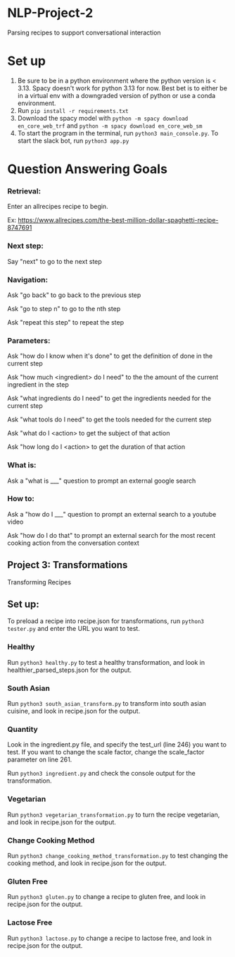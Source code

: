 # NLP-Project-2
Parsing recipes to support conversational interaction

# Set up
1. Be sure to be in a python environment where the python version is < 3.13. Spacy doesn't work for python 3.13 for now. Best bet is to either be in a virtual env with a downgraded version of python or use a conda environment.
2. Run ```pip install -r requirements.txt```
3. Download the spacy model with ```python -m spacy download en_core_web_trf``` and ```python -m spacy download en_core_web_sm```
4. To start the program in the terminal, run ```python3 main_console.py```. To start the slack bot, run ```python3 app.py```

# Question Answering Goals

### Retrieval:
Enter an allrecipes recipe to begin.

Ex: https://www.allrecipes.com/the-best-million-dollar-spaghetti-recipe-8747691

### Next step:
Say "next" to go to the next step

### Navigation:
Ask "go back" to go back to the previous step

Ask "go to step n" to go to the nth step

Ask "repeat this step" to repeat the step

### Parameters:
Ask "how do I know when it's done" to get the definition of done in the current step

Ask "how much \<ingredient\> do I need" to the the amount of the current ingredient in the step

Ask "what ingredients do I need" to get the ingredients needed for the current step

Ask "what tools do I need" to get the tools needed for the current step

Ask "what do I \<action\> to get the subject of that action

Ask "how long do I \<action\> to get the duration of that action

### What is:
Ask a "what is ___" question to prompt an external google search

### How to:
Ask a "how do I ___" question to prompt an external search to a youtube video

Ask "how do I do that" to prompt an external search for the most recent cooking action from the conversation context

## Project 3: Transformations
Transforming Recipes

## Set up:
To preload a recipe into recipe.json for transformations, run ```python3 tester.py``` and enter the URL you want to test.

### Healthy
Run ```python3 healthy.py``` to test a healthy transformation, and look in healthier_parsed_steps.json for the output.

### South Asian
Run ```python3 south_asian_transform.py``` to transform into south asian cuisine, and look in recipe.json for the output.

### Quantity
Look in the ingredient.py file, and specify the test_url (line 246) you want to test.
If you want to change the scale factor, change the scale_factor parameter on line 261.

Run ```python3 ingredient.py``` and check the console output for the transformation.

### Vegetarian
Run ```python3 vegetarian_transformation.py``` to turn the recipe vegetarian, and look in recipe.json for the output.

### Change Cooking Method
Run ```python3 change_cooking_method_transformation.py``` to test changing the cooking method, and look in recipe.json for the output.

### Gluten Free
Run ```python3 gluten.py``` to change a recipe to gluten free, and look in recipe.json for the output.

### Lactose Free
Run ```python3 lactose.py``` to change a recipe to lactose free, and look in recipe.json for the output.
